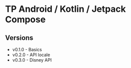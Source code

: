 # TP Android / Kotlin / Jetpack Compose

## Versions
- v0.1.0 - Basics
- v0.2.0 - API locale
- v0.3.0 - Disney API
